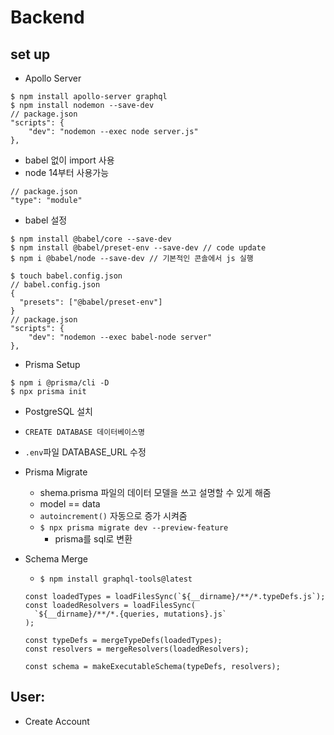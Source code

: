 # Backend

## set up
- Apollo Server
```
$ npm install apollo-server graphql
$ npm install nodemon --save-dev
// package.json
"scripts": {
    "dev": "nodemon --exec node server.js"
},
```
- babel 없이 import 사용 
- node 14부터 사용가능
```
// package.json
"type": "module"
```
- babel 설정
```
$ npm install @babel/core --save-dev
$ npm install @babel/preset-env --save-dev // code update
$ npm i @babel/node --save-dev // 기본적인 콘솔에서 js 실행

$ touch babel.config.json
// babel.config.json
{
  "presets": ["@babel/preset-env"]
}
// package.json
"scripts": {
    "dev": "nodemon --exec babel-node server"
},
```
- Prisma Setup
```
$ npm i @prisma/cli -D
$ npx prisma init
```
  - PostgreSQL 설치
  - `CREATE DATABASE 데이터베이스명`
  - `.env`파일 DATABASE_URL 수정

- Prisma Migrate
  - shema.prisma 파일의 데이터 모델을 쓰고 설명할 수 있게 해줌
  - model == data
  - `autoincrement()` 자동으로 증가 시켜줌
  - `$ npx prisma migrate dev --preview-feature`
    - prisma를 sql로 변환
  
- Schema Merge
  - `$ npm install graphql-tools@latest `
  ```
  const loadedTypes = loadFilesSync(`${__dirname}/**/*.typeDefs.js`);
  const loadedResolvers = loadFilesSync(
    `${__dirname}/**/*.{queries, mutations}.js`
  );

  const typeDefs = mergeTypeDefs(loadedTypes);
  const resolvers = mergeResolvers(loadedResolvers);

  const schema = makeExecutableSchema(typeDefs, resolvers);

  ```

## User:

- Create Account
